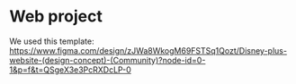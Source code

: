 # Web project

We used this template: https://www.figma.com/design/zJWa8WkogM69FSTSq1Qozt/Disney-plus-website-(design-concept)-(Community)?node-id=0-1&p=f&t=QSgeX3e3PcRXDcLP-0
